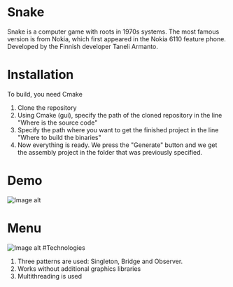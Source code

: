 # Snake
Snake is a computer game with roots in 1970s systems. The most famous version is from Nokia, which first appeared in the Nokia 6110 feature phone. Developed by the Finnish developer Taneli Armanto.
# Installation
To build, you need Cmake
1. Clone the repository
2. Using Cmake (gui), specify the path of the cloned repository in the line "Where is the source code"
3. Specify the path where you want to get the finished project in the line "Where to build the binaries"
4. Now everything is ready. We press the "Generate" button and we get the assembly project in the folder that was previously specified.
# Demo
![Image alt](https://github.com/RhinoOne/PongG/raw/main/DemoSnake.png)
# Menu
![Image alt](https://github.com/RhinoOne/PongG/raw/main/MenuSnake.png)
#Technologies
1. Three patterns are used: Singleton, Bridge and Observer. 
2. Works without additional graphics libraries
3. Multithreading is used
